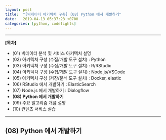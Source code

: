 ```yaml
---
layout: post
title:  "[빅데이터 아키텍처 구축] (08) Python 에서 개발하기"
date:   2019-04-13 05:37:23 +0700
categories: [python, codefights]
---
```


___

__[목차]__

- (01) 빅데이터 분석 및 서비스 아키텍처 설명
- (02) 아키텍처 구성 (수집/개발 도구 설치) : Python
- (03) 아키텍처 구성 (수집/개발 도구 설치) : R/RStudio
- (04) 아키텍처 구성 (수집/개발 도구 설치) : Node.js/VSCode
- (05) 아키텍처 구성 (저장/분석 도구 설치) : Docker, elastic
- (06) RStudio 에서 개발하기 : ElasticSearch
- (07) Node.js 에서 개발하기 : Dialogflow
- __(08) Python 에서 개발하기__
- (09) 주요 알고리즘 개념 설명
- (10) 컨텐츠 서비스 실습

___

## (08) Python 에서 개발하기
###
